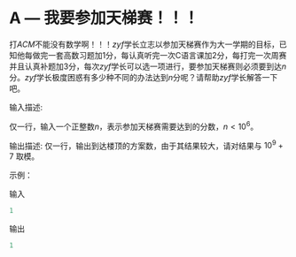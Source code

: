 # A — 我要参加天梯赛！！！

打$ACM$不能没有数学啊！！！$zyf$学长立志以参加天梯赛作为大一学期的目标，已知他每做完一套高数习题加$1$分，每认真听完一次C语言课加$2$分，每打完一次周赛并且认真补题加$3$分，每次$zyf$学长可以选一项进行，要参加天梯赛则必须要到达$n$分。$zyf$学长极度困惑有多少种不同的办法达到$n$分呢？请帮助$zyf$学长解答一下吧。

输入描述:

仅一行，输入一个正整数$n$，表示参加天梯赛需要达到的分数，$n < 10^6$。

输出描述:
仅一行，输出到达楼顶的方案数，由于其结果较大，请对结果与 $10^9 + 7$ 取模。

示例：

输入

```c
1
```

输出

```c
1
```
